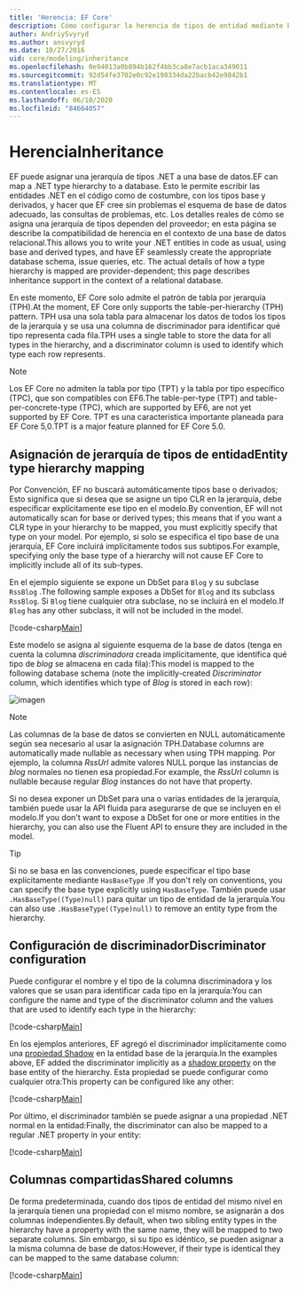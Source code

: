 ```yaml
---
title: 'Herencia: EF Core'
description: Cómo configurar la herencia de tipos de entidad mediante Entity Framework Core
author: AndriySvyryd
ms.author: ansvyryd
ms.date: 10/27/2016
uid: core/modeling/inheritance
ms.openlocfilehash: 0e94013a0b894b162f4bb3ca8e7acb1aca349011
ms.sourcegitcommit: 92d54fe3702e0c92e198334da22bacb42e9842b1
ms.translationtype: MT
ms.contentlocale: es-ES
ms.lasthandoff: 06/10/2020
ms.locfileid: "84664057"
---
```

# <a name="inheritance"></a><span data-ttu-id="563c1-103">Herencia</span><span class="sxs-lookup"><span data-stu-id="563c1-103">Inheritance</span></span>

<span data-ttu-id="563c1-104">EF puede asignar una jerarquía de tipos .NET a una base de datos.</span><span class="sxs-lookup"><span data-stu-id="563c1-104">EF can map a .NET type hierarchy to a database.</span></span> <span data-ttu-id="563c1-105">Esto le permite escribir las entidades .NET en el código como de costumbre, con los tipos base y derivados, y hacer que EF cree sin problemas el esquema de base de datos adecuado, las consultas de problemas, etc. Los detalles reales de cómo se asigna una jerarquía de tipos dependen del proveedor; en esta página se describe la compatibilidad de herencia en el contexto de una base de datos relacional.</span><span class="sxs-lookup"><span data-stu-id="563c1-105">This allows you to write your .NET entities in code as usual, using base and derived types, and have EF seamlessly create the appropriate database schema, issue queries, etc. The actual details of how a type hierarchy is mapped are provider-dependent; this page describes inheritance support in the context of a relational database.</span></span>

<span data-ttu-id="563c1-106">En este momento, EF Core solo admite el patrón de tabla por jerarquía (TPH).</span><span class="sxs-lookup"><span data-stu-id="563c1-106">At the moment, EF Core only supports the table-per-hierarchy (TPH) pattern.</span></span> <span data-ttu-id="563c1-107">TPH usa una sola tabla para almacenar los datos de todos los tipos de la jerarquía y se usa una columna de discriminador para identificar qué tipo representa cada fila.</span><span class="sxs-lookup"><span data-stu-id="563c1-107">TPH uses a single table to store the data for all types in the hierarchy, and a discriminator column is used to identify which type each row represents.</span></span>

> [!NOTE]
> <span data-ttu-id="563c1-108">Los EF Core no admiten la tabla por tipo (TPT) y la tabla por tipo específico (TPC), que son compatibles con EF6.</span><span class="sxs-lookup"><span data-stu-id="563c1-108">The table-per-type (TPT) and table-per-concrete-type (TPC), which are supported by EF6, are not yet supported by EF Core.</span></span> <span data-ttu-id="563c1-109">TPT es una característica importante planeada para EF Core 5,0.</span><span class="sxs-lookup"><span data-stu-id="563c1-109">TPT is a major feature planned for EF Core 5.0.</span></span>

## <a name="entity-type-hierarchy-mapping"></a><span data-ttu-id="563c1-110">Asignación de jerarquía de tipos de entidad</span><span class="sxs-lookup"><span data-stu-id="563c1-110">Entity type hierarchy mapping</span></span>

<span data-ttu-id="563c1-111">Por Convención, EF no buscará automáticamente tipos base o derivados; Esto significa que si desea que se asigne un tipo CLR en la jerarquía, debe especificar explícitamente ese tipo en el modelo.</span><span class="sxs-lookup"><span data-stu-id="563c1-111">By convention, EF will not automatically scan for base or derived types; this means that if you want a CLR type in your hierarchy to be mapped, you must explicitly specify that type on your model.</span></span> <span data-ttu-id="563c1-112">Por ejemplo, si solo se especifica el tipo base de una jerarquía, EF Core incluirá implícitamente todos sus subtipos.</span><span class="sxs-lookup"><span data-stu-id="563c1-112">For example, specifying only the base type of a hierarchy will not cause EF Core to implicitly include all of its sub-types.</span></span>

<span data-ttu-id="563c1-113">En el ejemplo siguiente se expone un DbSet para `Blog` y su subclase `RssBlog` .</span><span class="sxs-lookup"><span data-stu-id="563c1-113">The following sample exposes a DbSet for `Blog` and its subclass `RssBlog`.</span></span> <span data-ttu-id="563c1-114">Si `Blog` tiene cualquier otra subclase, no se incluirá en el modelo.</span><span class="sxs-lookup"><span data-stu-id="563c1-114">If `Blog` has any other subclass, it will not be included in the model.</span></span>

[!code-csharp[Main](../../../samples/core/Modeling/Conventions/InheritanceDbSets.cs?name=InheritanceDbSets&highlight=3-4)]

<span data-ttu-id="563c1-115">Este modelo se asigna al siguiente esquema de la base de datos (tenga en cuenta la columna *discriminadora* creada implícitamente, que identifica qué tipo de *blog* se almacena en cada fila):</span><span class="sxs-lookup"><span data-stu-id="563c1-115">This model is mapped to the following database schema (note the implicitly-created *Discriminator* column, which identifies which type of *Blog* is stored in each row):</span></span>

![imagen](_static/inheritance-tph-data.png)

>[!NOTE]
> <span data-ttu-id="563c1-117">Las columnas de la base de datos se convierten en NULL automáticamente según sea necesario al usar la asignación TPH.</span><span class="sxs-lookup"><span data-stu-id="563c1-117">Database columns are automatically made nullable as necessary when using TPH mapping.</span></span> <span data-ttu-id="563c1-118">Por ejemplo, la columna *RssUrl* admite valores NULL porque las instancias de *blog* normales no tienen esa propiedad.</span><span class="sxs-lookup"><span data-stu-id="563c1-118">For example, the *RssUrl* column is nullable because regular *Blog* instances do not have that property.</span></span>

<span data-ttu-id="563c1-119">Si no desea exponer un DbSet para una o varias entidades de la jerarquía, también puede usar la API fluida para asegurarse de que se incluyen en el modelo.</span><span class="sxs-lookup"><span data-stu-id="563c1-119">If you don't want to expose a DbSet for one or more entities in the hierarchy, you can also use the Fluent API to ensure they are included in the model.</span></span>

> [!TIP]
> <span data-ttu-id="563c1-120">Si no se basa en las convenciones, puede especificar el tipo base explícitamente mediante `HasBaseType` .</span><span class="sxs-lookup"><span data-stu-id="563c1-120">If you don't rely on conventions, you can specify the base type explicitly using `HasBaseType`.</span></span> <span data-ttu-id="563c1-121">También puede usar `.HasBaseType((Type)null)` para quitar un tipo de entidad de la jerarquía.</span><span class="sxs-lookup"><span data-stu-id="563c1-121">You can also use `.HasBaseType((Type)null)` to remove an entity type from the hierarchy.</span></span>

## <a name="discriminator-configuration"></a><span data-ttu-id="563c1-122">Configuración de discriminador</span><span class="sxs-lookup"><span data-stu-id="563c1-122">Discriminator configuration</span></span>

<span data-ttu-id="563c1-123">Puede configurar el nombre y el tipo de la columna discriminadora y los valores que se usan para identificar cada tipo en la jerarquía:</span><span class="sxs-lookup"><span data-stu-id="563c1-123">You can configure the name and type of the discriminator column and the values that are used to identify each type in the hierarchy:</span></span>

[!code-csharp[Main](../../../samples/core/Modeling/FluentAPI/DiscriminatorConfiguration.cs?name=DiscriminatorConfiguration&highlight=4-6)]

<span data-ttu-id="563c1-124">En los ejemplos anteriores, EF agregó el discriminador implícitamente como una [propiedad Shadow](xref:core/modeling/shadow-properties) en la entidad base de la jerarquía.</span><span class="sxs-lookup"><span data-stu-id="563c1-124">In the examples above, EF added the discriminator implicitly as a [shadow property](xref:core/modeling/shadow-properties) on the base entity of the hierarchy.</span></span> <span data-ttu-id="563c1-125">Esta propiedad se puede configurar como cualquier otra:</span><span class="sxs-lookup"><span data-stu-id="563c1-125">This property can be configured like any other:</span></span>

[!code-csharp[Main](../../../samples/core/Modeling/FluentAPI/DiscriminatorPropertyConfiguration.cs?name=DiscriminatorPropertyConfiguration&highlight=4-5)]

<span data-ttu-id="563c1-126">Por último, el discriminador también se puede asignar a una propiedad .NET normal en la entidad:</span><span class="sxs-lookup"><span data-stu-id="563c1-126">Finally, the discriminator can also be mapped to a regular .NET property in your entity:</span></span>

[!code-csharp[Main](../../../samples/core/Modeling/FluentAPI/NonShadowDiscriminator.cs?name=NonShadowDiscriminator&highlight=4)]

## <a name="shared-columns"></a><span data-ttu-id="563c1-127">Columnas compartidas</span><span class="sxs-lookup"><span data-stu-id="563c1-127">Shared columns</span></span>

<span data-ttu-id="563c1-128">De forma predeterminada, cuando dos tipos de entidad del mismo nivel en la jerarquía tienen una propiedad con el mismo nombre, se asignarán a dos columnas independientes.</span><span class="sxs-lookup"><span data-stu-id="563c1-128">By default, when two sibling entity types in the hierarchy have a property with the same name, they will be mapped to two separate columns.</span></span> <span data-ttu-id="563c1-129">Sin embargo, si su tipo es idéntico, se pueden asignar a la misma columna de base de datos:</span><span class="sxs-lookup"><span data-stu-id="563c1-129">However, if their type is identical they can be mapped to the same database column:</span></span>

[!code-csharp[Main](../../../samples/core/Modeling/FluentAPI/SharedTPHColumns.cs?name=SharedTPHColumns&highlight=9,13)]
